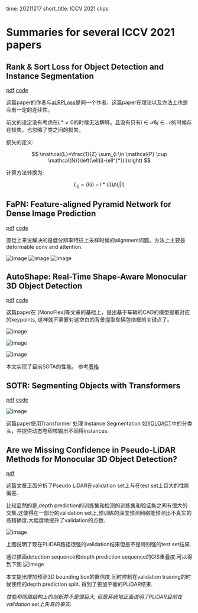 time: 20211217
short_title: ICCV 2021 clips

# Summaries for several ICCV 2021 papers

## Rank & Sort Loss for Object Detection and Instance Segmentation
[pdf](https://arxiv.org/pdf/2107.11669.pdf) [code](https://github.com/kemaloksuz/RankSortLoss)

这篇paper的作者与[aLRPLoss](../object_detection_2D/aLRPLoss.md)是同一个作者，这篇paper在理论以及方法上也是会有一定的连续性。

前文的设定没有考虑在$L* \neq 0$的时候无法解释。且没有只有$i\in \mathcal{P} \& j \in \mathcal{N}$的时候存在损失，也忽略了类之间的损失。

损失的定义:

$$
\mathcal{L}=\frac{1}{Z} \sum_{i \in \mathcal{P} \cup \mathcal{N}}\left(\ell(i)-\ell^{*}(i)\right)
$$

计算方法转换为:

$$
L_{ij} = (l(i) - l*(i))p(j|i)
$$

## FaPN: Feature-aligned Pyramid Network for Dense Image Prediction
[pdf](https://arxiv.org/pdf/2108.07058.pdf) [code](https://github.com/EMI-Group/FaPN)

直觉上来说解决的是低分辨率特征上采样时候的alignment问题。方法上主要是deformable conv and attention.

![image](res/fapn_arch.png)
![image](res/fapn_fam.png)
![image](res/fapn_fsm.png)

## AutoShape: Real-Time Shape-Aware Monocular 3D Object Detection
[pdf](https://arxiv.org/pdf/2108.11127.pdf) [code](https://github.com/zongdai/AutoShape)

这篇paper在 [MonoFlex]等文章的基础上，提出基于车辆的CAD的模型提取对应的keypoints, 这样就不需要对这空白的背景提取车辆包络框的关键点了。

![image](res/autoshape_idea.png)

![image](res/autoshape_arch.png)

![image](res/autoshape_model.png)

本文实现了目前SOTA的性能。 参考[表格](../../3dDetection/RecentCollectionForMono3D.md)

## SOTR: Segmenting Objects with Transformers
[pdf](https://arxiv.org/pdf/2108.06747.pdf) [code](https://github.com/easton-cau/SOTR)

![image](https://github.com/easton-cau/SOTR/raw/main/images/overview.png)

这篇paper使用Transformer 处理 Instance Segmentation 如[YOLOACT](../Segmentation/YOLACT.md)中的分类头，并提供动态卷积核输出不同得instances.


## Are we Missing Confidence in Pseudo-LiDAR Methods for Monocular 3D Object Detection?
[pdf](https://openaccess.thecvf.com/content/ICCV2021/papers/Simonelli_Are_We_Missing_Confidence_in_Pseudo-LiDAR_Methods_for_Monocular_3D_ICCV_2021_paper.pdf)

这篇文章正面分析了Pseudo LiDAR在validation set上与在test set上巨大的性能偏差.

比较显然的是,depth prediction的训练集和检测的训练集和验证集之间有很大的交集.这使得在一部分的validation set上,预训练的深度预测网络能预测出不真实的高精确度.大幅度地提升了validation的点数.

![image](res/pseudo_lidar_biased_graph.png)

上图说明了现在PLiDAR路径很强的validation结果但是不是特别强的test set结果.

通过描画detection sequence和depth prediction sequence的GIS重叠度.可以得到下图
![image](res/pseudo_lidar_biased_geo.png)

本文提出增加预测3D bounding box的置信度.同时控制在validation training的时候使用的depth prediction split. 得到了更加平衡的PLiDAR结果.

*性能和网络结构上的创新并不是很巨大, 但是系统地正面说明了PLiDAR目前在validation set上失真的事实.*
